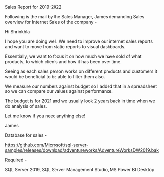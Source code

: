 Sales Report for 2019-2022

Following is the mail by the Sales Manager, James demanding Sales overview for Internet Sales of the company -

Hi Shrinkhla

I hope you are doing well. We need to improve our internet sales reports and want to move from static reports to visual dashboards.

Essentially, we want to focus it on how much we have sold of what products, to which clients and how it has been over time.

Seeing as each sales person works on different products and customers it would be beneficial to be able to filter them also.

We measure our numbers against budget so I added that in a spreadsheet so we can compare our values against performance. 

The budget is for 2021 and we usually look 2 years back in time when we do analysis of sales.

Let me know if you need anything else!

James


Database for sales - 

https://github.com/Microsoft/sql-server-samples/releases/download/adventureworks/AdventureWorksDW2019.bak


Required -

SQL Server 2019,
SQL Server Management Studio,
MS Power BI Desktop 

